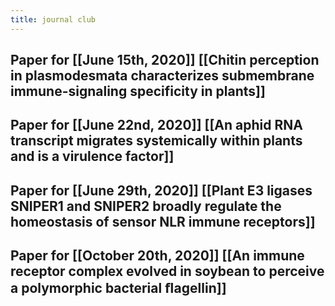 ```yaml
---
title: journal club
---
```


## Paper for [[June 15th, 2020]] [[Chitin perception in plasmodesmata characterizes submembrane immune-signaling specificity in plants]]

## Paper for [[June 22nd, 2020]] [[An aphid RNA transcript migrates systemically within plants and is a virulence factor]]

## Paper for [[June 29th, 2020]] [[Plant E3 ligases SNIPER1 and SNIPER2 broadly regulate the homeostasis of sensor NLR immune receptors]]

## Paper for [[October 20th, 2020]] [[An immune receptor complex evolved in soybean to perceive a polymorphic bacterial ﬂagellin]]
